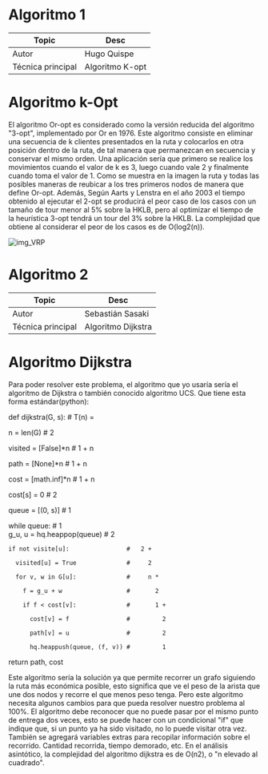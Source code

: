 # Algoritmo 1

Topic | Desc
-|-
Autor | Hugo Quispe
Técnica principal | Algoritmo K-opt

# Algoritmo k-Opt

El algoritmo Or-opt es considerado como la versión reducida del algoritmo "3-opt", implementado por Or en 1976.
Este algoritmo consiste en eliminar una secuencia de k clientes presentados en la ruta y colocarlos en otra posición dentro de la ruta, de tal manera que permanezcan en secuencia y conservar el mismo orden. Una aplicación sería que primero se realice los movimientos cuando el valor de k es 3, luego cuando vale 2 y finalmente cuando toma el valor de 1. Como se muestra en la imagen la ruta y todas las posibles maneras de reubicar a los tres primeros nodos de manera que define Or-opt. Además, Según Aarts y Lenstra en el año 2003 el tiempo obtenido al ejecutar el 2-opt se producirá el peor caso de los casos con un tamaño de tour menor al 5% sobre la HKLB, pero al optimizar el tiempo de la heurística 3-opt tendrá un tour del 3% sobre la HKLB.
La complejidad que obtiene al considerar el peor de los casos es de O(log2(n)).

![img_VRP](https://www.researchgate.net/publication/297660097/figure/fig1/AS:341517492342784@1458435523017/The-2-opt-and-or-opt-operations.png)

# Algoritmo 2

Topic | Desc
-|-
Autor | Sebastián Sasaki
Técnica principal | Algoritmo Dijkstra

# Algoritmo Dijkstra

Para poder resolver este problema, el algoritmo que yo usaría sería el algoritmo de Dijkstra o también conocido algoritmo UCS. Que tiene esta forma estándar(python):

def dijkstra(G, s):                  # T(n) =
  
  n = len(G)                         # 2
  
  visited = [False]*n                # 1 + n
  
  path = [None]*n                    # 1 + n
  
  cost = [math.inf]*n                # 1 + n
  
  cost[s] = 0                        # 2
  
  queue = [(0, s)]                   # 1
  
  while queue:                       # 1  
    g_u, u = hq.heappop(queue)       #   2
    
    if not visite[u]:                #   2 +
      
      visited[u] = True              #     2 
      
      for v, w in G[u]:              #     n *
        
        f = g_u + w                  #       2
        
        if f < cost[v]:              #       1 + 
          
          cost[v] = f                #         2
          
          path[v] = u                #         2
          
          hq.heappush(queue, (f, v)) #         1
  return path, cost                  

Este algoritmo sería la solución ya que permite recorrer un grafo siguiendo la ruta más económica posible, esto significa que ve el peso de la arista que une dos nodos y recorre el que menos peso tenga. Pero este algoritmo necesita algunos cambios para que pueda resolver nuestro problema al 100%. El algoritmo debe reconocer que no puede pasar por el mismo punto de entrega dos veces, esto se puede hacer con un condicional "if" que indique que, si un punto ya ha sido visitado, no lo puede visitar otra vez. También se agregará variables extras para recopilar información sobre el recorrido. Cantidad recorrida, tiempo demorado, etc.
En el análisis asintótico, la complejidad del algoritmo dijkstra es de O(n2), o "n elevado al cuadrado".
